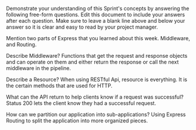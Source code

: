 Demonstrate your understanding of this Sprint's concepts by answering the following free-form questions. Edit this document to include your answers after each question. Make sure to leave a blank line above and below your answer so it is clear and easy to read by your project manager.

 Mention two parts of Express that you learned about this week.
 Middleware, and Routing.

 Describe Middleware?
 Functions that get the request and response objects and can operate on them and either return the response or call the next middleware in the pipeline.

 Describe a Resource?
 When using RESTful Api, resource is everything. It is the certain methods that are used for HTTP. 

 What can the API return to help clients know if a request was successful?
 Status 200 lets the client know they had a successful request.

 How can we partition our application into sub-applications?
 Using Express Routing to split the application into more organized pieces. 
